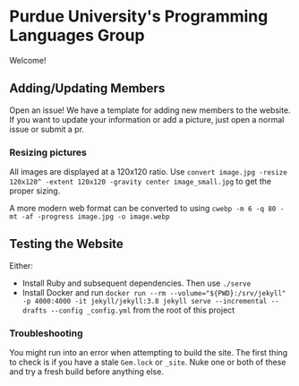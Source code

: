 # Purdue University's Programming Languages Group

Welcome!

## Adding/Updating Members

Open an issue! We have a template for adding new members to the website. If you want to update your information or add a picture, just open a normal issue or submit a pr.

### Resizing pictures

All images are displayed at a 120x120 ratio. Use `convert image.jpg -resize 120x120^ -extent 120x120 -gravity center image_small.jpg` to get the proper sizing.

A more modern web format can be converted to using `cwebp -m 6 -q 80 -mt -af -progress image.jpg -o image.webp`

## Testing the Website

Either:

- Install Ruby and subsequent dependencies. Then use `./serve`
- Install Docker and run `docker run --rm --volume="${PWD}:/srv/jekyll" -p 4000:4000 -it jekyll/jekyll:3.8 jekyll serve --incremental --drafts --config _config.yml` from the root of this project

### Troubleshooting

You might run into an error when attempting to build the site. The first thing to check is if you have a stale `Gem.lock` or `_site`. Nuke one or both of these and try a fresh build before anything else.
